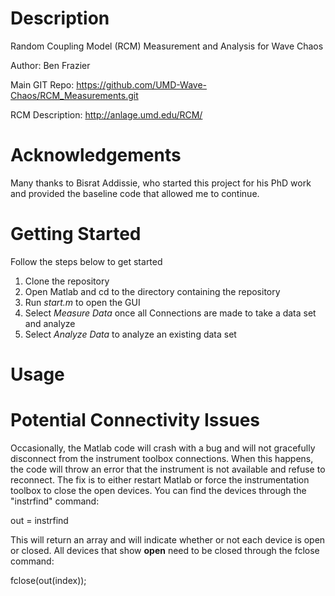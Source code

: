 Description
==========================================================================================
Random Coupling Model (RCM) Measurement and Analysis for Wave Chaos

Author: Ben Frazier 

Main GIT Repo: https://github.com/UMD-Wave-Chaos/RCM_Measurements.git

RCM Description: http://anlage.umd.edu/RCM/

Acknowledgements
==========================================================================================
Many thanks to Bisrat Addissie, who started this project for his PhD work and provided the baseline code that allowed me to continue.

Getting Started
=========================================================================================
Follow the steps below to get started
1. Clone the repository
2. Open Matlab and cd to the directory containing the repository
3. Run *start.m* to open the GUI
4. Select *Measure Data* once all Connections are made to take a data set and analyze
5. Select *Analyze Data* to analyze an existing data set

Usage
==========================================================================================


Potential Connectivity Issues
==========================================================================================
Occasionally, the Matlab code will crash with a bug and will not gracefully disconnect from the instrument toolbox connections. When this
happens, the code will throw an error that the instrument is not available and refuse to reconnect. The fix is to either restart Matlab or
force the instrumentation toolbox to close the open devices. You can find the devices through the "instrfind" command:

out = instrfind

This will return an array and will indicate whether or not each device is open or closed. All devices that show **open** need to be closed
through the fclose command:

fclose(out(index));
